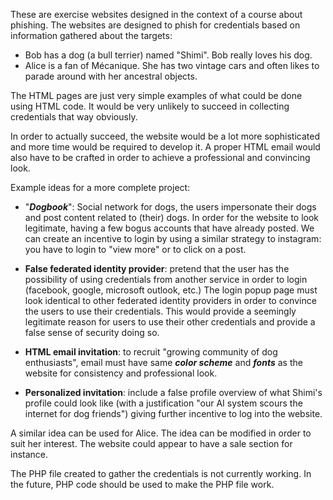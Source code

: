 These are exercise websites designed in the context of a course about phishing. The websites are designed to phish for credentials based on information gathered about the targets:

- Bob has a dog (a bull terrier) named "Shimi". Bob really loves his dog.
- Alice is a fan of Mécanique. She has two vintage cars and often likes to parade around with her ancestral objects.

The HTML pages are just very simple examples of what could be done using HTML code. It would be very unlikely to succeed in collecting credentials that way obviously. 

In order to actually succeed, the website would be a lot more sophisticated and more time would be required to develop it. A proper HTML email would also have to be crafted in order to achieve a professional and convincing look.

Example ideas for a more complete project: 
- "***Dogbook***": Social network for dogs, the users impersonate their dogs and post content related to (their) dogs. In order for the website to look legitimate, having a few bogus accounts that have already posted. We can create an incentive to login by using a similar strategy to instagram: you have to login to "view more" or to click on a post.
- **False federated identity provider**: pretend that the user has the possibility of using credentials from another service in order to login (facebook, google, microsoft outlook, etc.) The login popup page must look identical to other federated identity providers in order to convince the users to use their credentials. This would provide a seemingly legitimate reason for users to use their other credentials and provide a false sense of security doing so.

- **HTML email invitation**: to recruit "growing community of dog enthusiasts", email must have same ***color scheme*** and ***fonts*** as the website for consistency and professional look.
- **Personalized invitation**: include a false profile overview of what Shimi's profile could look like (with a justification "our AI system scours the internet for dog friends") giving further incentive to log into the website. 

A similar idea can be used for Alice. The idea can be modified in order to suit her interest. The website could appear to have a sale section for instance.

The PHP file created to gather the credentials is not currently working. In the future, PHP code should be used to make the PHP file work.